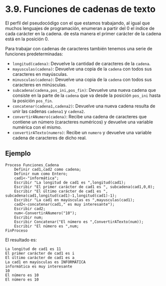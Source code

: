 # 3.9. Funciones de cadenas de texto

El perfil del pseudocódigo con el que estamos trabajando, al igual que muchos lenguajes de programación, enumeran a partir del 0 el índice de cada carácter en la cadena. de esta manera el primer carácter de la cadena está en la posición 0.

Para trabajar con cadenas de caracteres también tenemos una serie de funciones predeterminadas:

* `longitud(cadena)`: Devuelve la cantidad de caracteres de la `cadena`.
* `mayusculas(cadena)`: Devuelve una copia de la `cadena` con todos sus caracteres en mayúsculas.
* `minusculas(cadena)`: Devuelve una copia de la `cadena` con todos sus caracteres en minúsculas.
* `subcadena(cadena,pos_ini,pos_fin)`: Devuelve una nueva cadena que consiste en la parte de la `cadena` que va desde la posición `pos_ini` hasta la posición `pos_fin`.
* `concatenar(cadena1,cadena2)`: Devuelve una nueva cadena resulta de unir las cadenas `cadena1` y `cadena2`.
* `convertirANumero(cadena)`: Recibe una cadena de caracteres que contiene un número (caracteres numéricos) y devuelve una variable numérica con el mismo.
* `convertirATexto(numero)`: Recibe un `numero` y devuelve una variable cadena de caracteres de dicho real.

## Ejemplo

```
Proceso Funciones_Cadena
	Definir cad1,cad2 como cadena;
	Definir num como Entero;
	cad1<-"informática";
	Escribir "La longitud de cad1 es ",longitud(cad1);
	Escribir "El primer carácter de cad1 es ", subcadena(cad1,0,0);
	Escribir "El último carácter de cad1 es ", subcadena(cad1,longitud(cad1)-1,longitud(cad1)-1);
	Escribir "La cad1 en mayúsculas es ",mayusculas(cad1);
	cad2<-concatenar(cad1," es muy interesante");
	Escribir cad2;
	num<-ConvertirANumero("10");
	Escribir num;
	Escribir Concatenar("El número es ",ConvertirATexto(num));
	Escribir "El número es ",num;	
FinProceso
```

El resultado es:

```
La longitud de cad1 es 11
El primer carácter de cad1 es i
El último carácter de cad1 es a
La cad1 en mayúsculas es INFORMÁTICA
informática es muy interesante
10
El número es 10
El número es 10
```
